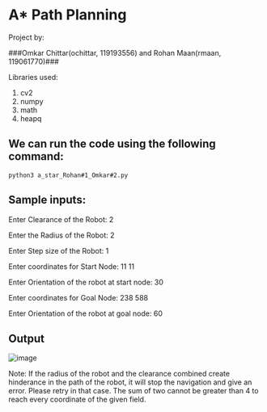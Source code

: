 # A* Path Planning
Project by: 

###Omkar Chittar(ochittar, 119193556) and Rohan Maan(rmaan, 119061770)###



Libraries used:
1. cv2
2. numpy
3. math
4. heapq

## We can run the code using the following command:

    python3 a_star_Rohan#1_Omkar#2.py

## Sample inputs:

Enter Clearance of the Robot: 2

Enter the Radius of the Robot: 2

Enter Step size of the Robot: 1

Enter coordinates for Start Node: 11 11

Enter Orientation of the robot at start node: 30

Enter coordinates for Goal Node: 238 588

Enter Orientation of the robot at goal node: 60
 
## Output
![image](https://user-images.githubusercontent.com/40595475/226489376-81d3bf6e-80c8-4421-b829-f5b633a6c3eb.png)

Note: If the radius of the robot and the clearance combined create hinderance in the path of the robot, it will stop the navigation and give an error. Please retry in that case. The sum of two cannot be greater than 4 to reach every coordinate of the given field.
